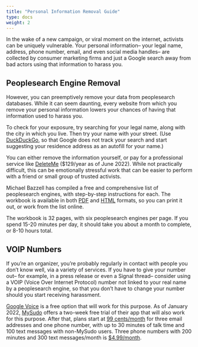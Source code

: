 ```yaml
---
title: "Personal Information Removal Guide"
type: docs
weight: 2
---
```


In the wake of a new campaign, or viral moment on the internet, activists can be uniquely vulnerable.
Your personal information– your legal name, address, phone number, email, and even social media
handles– are collected by consumer marketing firms and just a Google search away from bad actors
using that information to harass you. 

## Peoplesearch Engine Removal
However, you can preemptively remove your data from peoplesearch databases. While it can seem
daunting, every website from which you remove your personal information lowers your chances of
having that information used to harass you. 

To check for your exposure, try searching for your legal name, along with the city in which you
live. Then try your name with your street. (Use [DuckDuckGo](https://duckduckgo.com/), so that
Google does not track your search and start suggesting your residence address as an autofill for
your name.)

You can either remove the information yourself, or pay for a professional service like
[DeleteMe](https://joindeleteme.com/) ($129/year as of June 2022). While not practically difficult,
this can be emotionally stressful work that can be easier to perform with a friend or small group of
trusted activists.

Michael Bazzell has compiled a free and comprehensive list of peoplesearch engines, with
step-by-step instructions for each. The workbook is available in both [PDF](https://inteltechniques.com/data/workbook.pdf)
and [HTML](https://inteltechniques.com/workbook.html) formats, so you can print it out, or work from
the list online.

The workbook is 32 pages, with six peoplesearch engines per page. If you spend 15-20 minutes per
day, it should take you about a month to complete, or 8-10 hours total.

## VOIP Numbers
If you’re an organizer, you’re probably regularly in contact with people you don’t know well, via a
variety of services. If you have to give your number out– for example, in a press release or even a
Signal thread– consider using a VOIP (Voice Over Internet Protocol) number not linked to your real
name by a peoplesearch engine, so that you don’t have to change your number should you start
receiving harassment.

[Google Voice](https://voice.google.com/u/0/about) is a free option that will work for this purpose.
As of January 2022, [MySudo](https://mysudo.com/) offers a
two-week free trial of their app that will also work for this purpose. After that, plans start at
[99 cents/month](https://support.mysudo.com/hc/en-us/articles/360020179513-What-do-I-get-with-my-SudoGo-paid-subscription-)
for three email addresses and one phone number, with up to 30 minutes of talk time and
100 text messages with non-MySudo users. Three phone numbers with 200 minutes and 300 text
messages/month is [$4.99/month](https://support.mysudo.com/hc/en-us/articles/360019979314-What-do-I-get-with-my-SudoPro-paid-subscription-).
